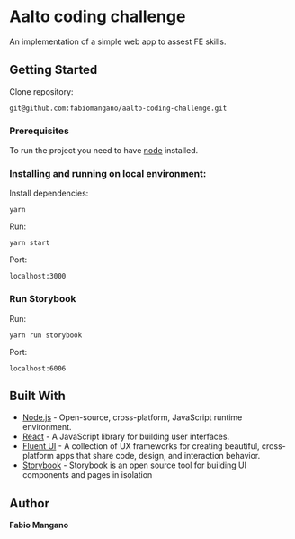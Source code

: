 # Aalto coding challenge
An implementation of a simple web app to assest FE skills.

## Getting Started

Clone repository:

```
git@github.com:fabiomangano/aalto-coding-challenge.git
```

### Prerequisites

To run the project you need to have [node](https://nodejs.org/it/) installed.

### Installing and running on local environment:

Install dependencies:
```
yarn
```
Run:
```
yarn start
```
Port:
```
localhost:3000
```

### Run Storybook

Run:
```
yarn run storybook
```

Port:
```
localhost:6006
```
## Built With

* [Node.js](https://nodejs.org/it/) - Open-source, cross-platform, JavaScript runtime environment.
* [React](https://it.reactjs.org/) -  A JavaScript library for building user interfaces.
* [Fluent UI](https://developer.microsoft.com/en-us/fluentui#/) -  A collection of UX frameworks for creating beautiful, cross-platform apps that share code, design, and interaction behavior.
* [Storybook](https://storybook.js.org/) -  Storybook is an open source tool for building UI components and pages in isolation
## Author

**Fabio Mangano** 






